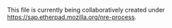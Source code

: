 This file is currently being collaboratively created under https://sap.etherpad.mozilla.org/nre-process.

